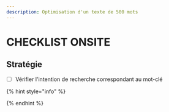 ```yaml
---
description: Optimisation d'un texte de 500 mots
---
```


# CHECKLIST ONSITE

## Stratégie

* [ ] Vérifier l'intention de recherche correspondant au mot-clé

{% hint style="info" %}

{% endhint %}

